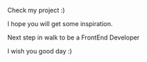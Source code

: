Check my project :) 

I hope you will get some inspiration.

Next step in walk to be a FrontEnd Developer

I wish you good day :)